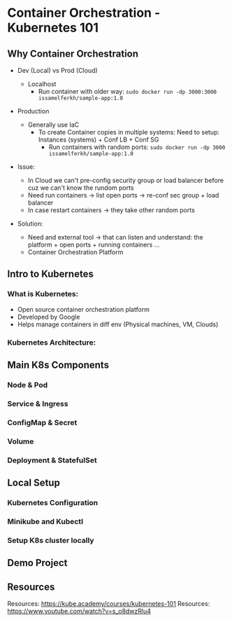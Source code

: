 # Container Orchestration - Kubernetes 101

## Why Container Orchestration
- Dev (Local) vs Prod (Cloud)
  - Localhost
    - Run container with older way: `sudo docker run -dp 3000:3000 issamelferkh/sample-app:1.0`

- Production
  - Generally use IaC
    - To create Container copies in multiple systems: Need to setup: Instances (systems) + Conf LB + Conf SG
      - Run containers with random ports: `sudo docker run -dp 3000 issamelferkh/sample-app:1.0`

- Issue:
  - In Cloud we can't pre-config security group or load balancer before cuz we can't know the rundom ports
  - Need run containers -> list open ports ->  re-conf sec group + load balancer
  - In case restart containers -> they take other random ports

- Solution:
  - Need and external tool -> that can listen and understand: the platform + open ports + running containers ...
  - Container Orchestration Platform

## Intro to Kubernetes
### What is Kubernetes:
- Open source container orchestration platform
- Developed by Google
- Helps manage containers in diff env (Physical machines, VM, Clouds)

### Kubernetes Architecture:




## Main K8s Components
### Node & Pod
### Service & Ingress
### ConfigMap & Secret
### Volume
### Deployment & StatefulSet

## Local Setup
### Kubernetes Configuration
### Minikube and Kubectl
### Setup K8s cluster locally

## Demo Project

## Resources
Resources: https://kube.academy/courses/kubernetes-101
Resources: https://www.youtube.com/watch?v=s_o8dwzRlu4

